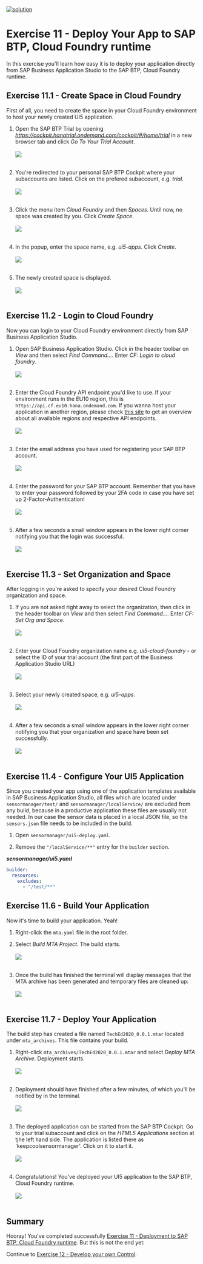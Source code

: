 [![solution](https://flat.badgen.net/badge/solution/available/green?icon=github)](../../../../tree/code/ex11)

# Exercise 11 - Deploy Your App to SAP BTP, Cloud Foundry runtime

In this exercise you'll learn how easy it is to deploy your application directly from SAP Business Application Studio to the SAP BTP, Cloud Foundry runtime.

## Exercise 11.1 - Create Space in Cloud Foundry

First of all, you need to create the space in your Cloud Foundry environment to host your newly created UI5 application.

1. Open the SAP BTP Trial by opening *https://cockpit.hanatrial.ondemand.com/cockpit/#/home/trial* in a new browser tab and click *Go To Your Trial Account*.
<br><br>![](images/11_01_0010.png)<br><br>

2. You're redirected to your personal SAP BTP Cockpit where your subaccounts are listed. Click on the prefered subaccount, e.g. *trial*.
<br><br>![](images/11_01_0020.png)<br><br>

3. Click the menu item *Cloud Foundry* and then *Spaces*. Until now, no space was created by you. Click *Create Space*.
<br><br>![](images/11_01_0030.png)<br><br>

4. In the popup, enter the space name, e.g. *ui5-apps*. Click *Create*.
<br><br>![](images/11_01_0040.png)<br><br>

5. The newly created space is displayed.
<br><br>![](images/11_01_0050.png)<br><br>


## Exercise 11.2 - Login to Cloud Foundry

Now you can login to your Cloud Foundry environment directly from SAP Business Application Studio.

1. Open SAP Business Application Studio. Click in the header toolbar on *View* and then select *Find Command...*. Enter *CF: Login to cloud foundry*.
<br><br>![](images/11_02_0010.png)<br><br>

2. Enter the Cloud Foundry API endpoint you'd like to use. If your environment runs in the EU10 region, this is `https://api.cf.eu10.hana.ondemand.com`. If you wanna host your application in another region, please check [this site](https://help.sap.com/viewer/65de2977205c403bbc107264b8eccf4b/Cloud/en-US/350356d1dc314d3199dca15bd2ab9b0e.html) to get an overview about all available regions and respective API endpoints.
<br><br>![](images/11_02_0020.png)<br><br>

3. Enter the email address you have used for registering your SAP BTP account.
<br><br>![](images/11_02_0030.png)<br><br>

4. Enter the password for your SAP BTP account. Remember that you have to enter your password followed by your 2FA code in case you have set up 2-Factor-Authentication!
<br><br>![](images/11_02_0040.png)<br><br>

5. After a few seconds a small window appears in the lower right corner notifying you that the login was successful.
<br><br>![](images/11_02_0050.png)<br><br>


## Exercise 11.3 - Set Organization and Space

After logging in you're asked to specify your desired Cloud Foundry organization and space.

1. If you are not asked right away to select the organization, then click in the header toolbar on *View* and then select *Find Command...*. Enter *CF: Set Org and Space*.
<br><br>![](images/11_03_0010.png)<br><br>

2. Enter your Cloud Foundry organization name e.g. *ui5-cloud-foundry* - or select the ID of your trial account (the first part of the Business Application Studio URL)
<br><br>![](images/11_03_0020.png)<br><br>

3. Select your newly created space, e.g. *ui5-apps*.
<br><br>![](images/11_03_0030.png)<br><br>

4. After a few seconds a small window appears in the lower right corner notifying you that your organization and space have been set successfully.
<br><br>![](images/11_03_0040.png)<br><br>


## Exercise 11.4 - Configure Your UI5 Application

Since you created your app using one of the application templates available in SAP Business Application Studio, all files which are located under `sensormanager/test/` and `sensormanager/localService/` are excluded from any build, because in a productive application these files are usually not needed. In our case the sensor data is placed in a local JSON file, so the `sensors.json` file needs to be included in the build. 

1. Open `sensormanager/ui5-deploy.yaml`. 

2. Remove the `"/localService/**"` entry for the `builder` section.

***sensormanager/ui5.yaml***

````yaml
builder:
  resources:
    excludes:
      - "/test/**"
````

## Exercise 11.6 - Build Your Application

Now it's time to build your application. Yeah!

1. Right-click the `mta.yaml` file in the root folder.

2. Select *Build MTA Project*. The build starts.
<br><br>![](images/11_06_0010.png)<br><br>

3. Once the build has finished the terminal will display messages that the MTA archive has been generated and temporary files are cleaned up:
<br><br>![](images/11_06_0020.png)<br><br>


## Exercise 11.7 - Deploy Your Application

The build step has created a file named `TechEd2020_0.0.1.mtar` located under `mta_archives`. This file contains your build.

1. Right-click `mta_archives/TechEd2020_0.0.1.mtar` and select *Deploy MTA Archive*. Deployment starts.
<br><br>![](images/11_07_0010.png)<br><br>

2. Deployment should have finished after a few minutes, of which you'll be notified by in the terminal.
<br><br>![](images/11_07_0020.png)<br><br>

3. The deployed application can be started from the SAP BTP Cockpit. Go to your trial subaccount and click on the *HTML5 Applications* section at tjhe left hand side. The application is listed there as 'keepcoolsensormanager'. Click on it to start it.
<br><br>![](images/11_07_0030.png)<br><br>

4. Congratulations! You've deployed your UI5 application to the SAP BTP, Cloud Foundry runtime.
<br><br>![](images/11_07_0040.png)<br><br>

## Summary

Hooray! You've completed successfully [Exercise 11 - Deployment to SAP BTP, Cloud Foundry runtime](../ex11/README.md). But this is not the end yet:

Continue to [Exercise 12 - Develop your own Control](../ex12/README.md).
